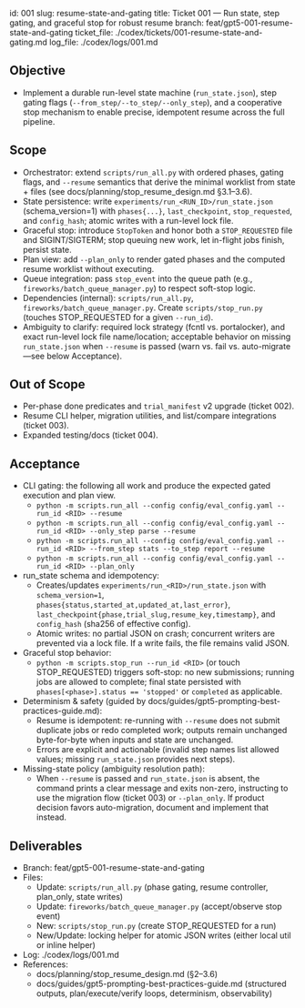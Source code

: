 id: 001
slug: resume-state-and-gating
title: Ticket 001 — Run state, step gating, and graceful stop for robust resume
branch: feat/gpt5-001-resume-state-and-gating
ticket_file: ./codex/tickets/001-resume-state-and-gating.md
log_file: ./codex/logs/001.md

## Objective
- Implement a durable run-level state machine (`run_state.json`), step gating flags (`--from_step/--to_step/--only_step`), and a cooperative stop mechanism to enable precise, idempotent resume across the full pipeline.

## Scope
- Orchestrator: extend `scripts/run_all.py` with ordered phases, gating flags, and `--resume` semantics that derive the minimal worklist from state + files (see docs/planning/stop_resume_design.md §3.1–3.6).
- State persistence: write `experiments/run_<RUN_ID>/run_state.json` (schema_version=1) with `phases{...}`, `last_checkpoint`, `stop_requested`, and `config_hash`; atomic writes with a run-level lock file.
- Graceful stop: introduce `StopToken` and honor both a `STOP_REQUESTED` file and SIGINT/SIGTERM; stop queuing new work, let in-flight jobs finish, persist state.
- Plan view: add `--plan_only` to render gated phases and the computed resume worklist without executing.
- Queue integration: pass `stop_event` into the queue path (e.g., `fireworks/batch_queue_manager.py`) to respect soft-stop logic.
- Dependencies (internal): `scripts/run_all.py`, `fireworks/batch_queue_manager.py`. Create `scripts/stop_run.py` (touches STOP_REQUESTED for a given `--run_id`).
- Ambiguity to clarify: required lock strategy (fcntl vs. portalocker), and exact run-level lock file name/location; acceptable behavior on missing `run_state.json` when `--resume` is passed (warn vs. fail vs. auto-migrate—see below Acceptance).

## Out of Scope
- Per-phase done predicates and `trial_manifest` v2 upgrade (ticket 002).
- Resume CLI helper, migration utilities, and list/compare integrations (ticket 003).
- Expanded testing/docs (ticket 004).

## Acceptance
- CLI gating: the following all work and produce the expected gated execution and plan view.
  - `python -m scripts.run_all --config config/eval_config.yaml --run_id <RID> --resume`
  - `python -m scripts.run_all --config config/eval_config.yaml --run_id <RID> --only_step parse --resume`
  - `python -m scripts.run_all --config config/eval_config.yaml --run_id <RID> --from_step stats --to_step report --resume`
  - `python -m scripts.run_all --config config/eval_config.yaml --run_id <RID> --plan_only`
- run_state schema and idempotency:
  - Creates/updates `experiments/run_<RID>/run_state.json` with `schema_version=1`, `phases{status,started_at,updated_at,last_error}`, `last_checkpoint{phase,trial_slug,resume_key,timestamp}`, and `config_hash` (sha256 of effective config).
  - Atomic writes: no partial JSON on crash; concurrent writers are prevented via a lock file. If a write fails, the file remains valid JSON.
- Graceful stop behavior:
  - `python -m scripts.stop_run --run_id <RID>` (or touch STOP_REQUESTED) triggers soft-stop: no new submissions; running jobs are allowed to complete; final state persisted with `phases[<phase>].status == 'stopped'` or `completed` as applicable.
- Determinism & safety (guided by docs/guides/gpt5-prompting-best-practices-guide.md):
  - Resume is idempotent: re-running with `--resume` does not submit duplicate jobs or redo completed work; outputs remain unchanged byte-for-byte when inputs and state are unchanged.
  - Errors are explicit and actionable (invalid step names list allowed values; missing `run_state.json` provides next steps).
- Missing-state policy (ambiguity resolution path):
  - When `--resume` is passed and `run_state.json` is absent, the command prints a clear message and exits non-zero, instructing to use the migration flow (ticket 003) or `--plan_only`. If product decision favors auto-migration, document and implement that instead.

## Deliverables
- Branch: feat/gpt5-001-resume-state-and-gating
- Files:
  - Update: `scripts/run_all.py` (phase gating, resume controller, plan_only, state writes)
  - Update: `fireworks/batch_queue_manager.py` (accept/observe stop event)
  - New: `scripts/stop_run.py` (create STOP_REQUESTED for a run)
  - New/Update: locking helper for atomic JSON writes (either local util or inline helper)
- Log: ./codex/logs/001.md
- References:
  - docs/planning/stop_resume_design.md (§2–3.6)
  - docs/guides/gpt5-prompting-best-practices-guide.md (structured outputs, plan/execute/verify loops, determinism, observability)

